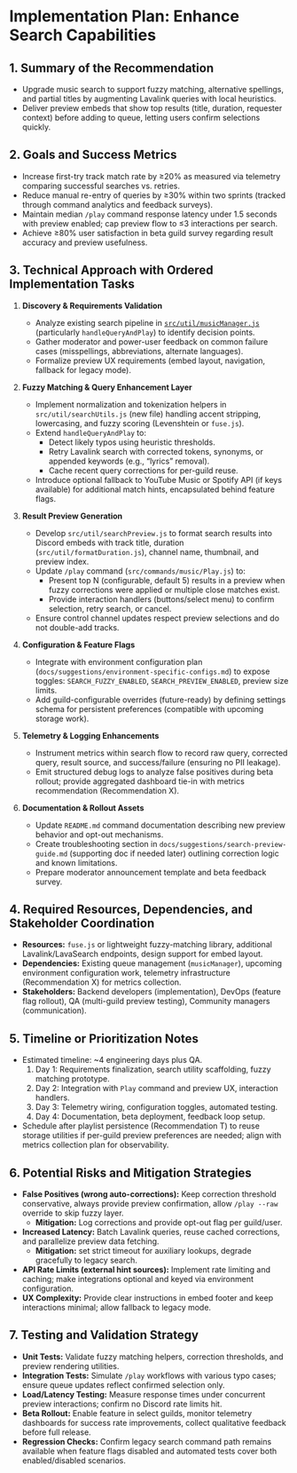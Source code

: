 # Implementation Plan: Enhance Search Capabilities

## 1. Summary of the Recommendation
- Upgrade music search to support fuzzy matching, alternative spellings, and partial titles by augmenting Lavalink queries with local heuristics.
- Deliver preview embeds that show top results (title, duration, requester context) before adding to queue, letting users confirm selections quickly.

## 2. Goals and Success Metrics
- Increase first-try track match rate by ≥20% as measured via telemetry comparing successful searches vs. retries.
- Reduce manual re-entry of queries by ≥30% within two sprints (tracked through command analytics and feedback surveys).
- Maintain median `/play` command response latency under 1.5 seconds with preview enabled; cap preview flow to ≤3 interactions per search.
- Achieve ≥80% user satisfaction in beta guild survey regarding result accuracy and preview usefulness.

## 3. Technical Approach with Ordered Implementation Tasks
1. **Discovery & Requirements Validation**
   - Analyze existing search pipeline in [`src/util/musicManager.js`](src/util/musicManager.js:1) (particularly `handleQueryAndPlay`) to identify decision points.
   - Gather moderator and power-user feedback on common failure cases (misspellings, abbreviations, alternate languages).
   - Formalize preview UX requirements (embed layout, navigation, fallback for legacy mode).

2. **Fuzzy Matching & Query Enhancement Layer**
   - Implement normalization and tokenization helpers in `src/util/searchUtils.js` (new file) handling accent stripping, lowercasing, and fuzzy scoring (Levenshtein or `fuse.js`).
   - Extend `handleQueryAndPlay` to:
     - Detect likely typos using heuristic thresholds.
     - Retry Lavalink search with corrected tokens, synonyms, or appended keywords (e.g., “lyrics” removal).
     - Cache recent query corrections for per-guild reuse.
   - Introduce optional fallback to YouTube Music or Spotify API (if keys available) for additional match hints, encapsulated behind feature flags.

3. **Result Preview Generation**
   - Develop `src/util/searchPreview.js` to format search results into Discord embeds with track title, duration (`src/util/formatDuration.js`), channel name, thumbnail, and preview index.
   - Update `/play` command (`src/commands/music/Play.js`) to:
     - Present top N (configurable, default 5) results in a preview when fuzzy corrections were applied or multiple close matches exist.
     - Provide interaction handlers (buttons/select menu) to confirm selection, retry search, or cancel.
   - Ensure control channel updates respect preview selections and do not double-add tracks.

4. **Configuration & Feature Flags**
   - Integrate with environment configuration plan (`docs/suggestions/environment-specific-configs.md`) to expose toggles: `SEARCH_FUZZY_ENABLED`, `SEARCH_PREVIEW_ENABLED`, preview size limits.
   - Add guild-configurable overrides (future-ready) by defining settings schema for persistent preferences (compatible with upcoming storage work).

5. **Telemetry & Logging Enhancements**
   - Instrument metrics within search flow to record raw query, corrected query, result source, and success/failure (ensuring no PII leakage).
   - Emit structured debug logs to analyze false positives during beta rollout; provide aggregated dashboard tie-in with metrics recommendation (Recommendation X).

6. **Documentation & Rollout Assets**
   - Update `README.md` command documentation describing new preview behavior and opt-out mechanisms.
   - Create troubleshooting section in `docs/suggestions/search-preview-guide.md` (supporting doc if needed later) outlining correction logic and known limitations.
   - Prepare moderator announcement template and beta feedback survey.

## 4. Required Resources, Dependencies, and Stakeholder Coordination
- **Resources:** `fuse.js` or lightweight fuzzy-matching library, additional Lavalink/LavaSearch endpoints, design support for embed layout.
- **Dependencies:** Existing queue management (`musicManager`), upcoming environment configuration work, telemetry infrastructure (Recommendation X) for metrics collection.
- **Stakeholders:** Backend developers (implementation), DevOps (feature flag rollout), QA (multi-guild preview testing), Community managers (communication).

## 5. Timeline or Prioritization Notes
- Estimated timeline: ~4 engineering days plus QA.
  1. Day 1: Requirements finalization, search utility scaffolding, fuzzy matching prototype.
  2. Day 2: Integration with `Play` command and preview UX, interaction handlers.
  3. Day 3: Telemetry wiring, configuration toggles, automated testing.
  4. Day 4: Documentation, beta deployment, feedback loop setup.
- Schedule after playlist persistence (Recommendation T) to reuse storage utilities if per-guild preview preferences are needed; align with metrics collection plan for observability.

## 6. Potential Risks and Mitigation Strategies
- **False Positives (wrong auto-corrections):** Keep correction threshold conservative, always provide preview confirmation, allow `/play --raw` override to skip fuzzy layer.
  - **Mitigation:** Log corrections and provide opt-out flag per guild/user.
- **Increased Latency:** Batch Lavalink queries, reuse cached corrections, and parallelize preview data fetching.
  - **Mitigation:** set strict timeout for auxiliary lookups, degrade gracefully to legacy search.
- **API Rate Limits (external hint sources):** Implement rate limiting and caching; make integrations optional and keyed via environment configuration.
- **UX Complexity:** Provide clear instructions in embed footer and keep interactions minimal; allow fallback to legacy mode.

## 7. Testing and Validation Strategy
- **Unit Tests:** Validate fuzzy matching helpers, correction thresholds, and preview rendering utilities.
- **Integration Tests:** Simulate `/play` workflows with various typo cases; ensure queue updates reflect confirmed selection only.
- **Load/Latency Testing:** Measure response times under concurrent preview interactions; confirm no Discord rate limits hit.
- **Beta Rollout:** Enable feature in select guilds, monitor telemetry dashboards for success rate improvements, collect qualitative feedback before full release.
- **Regression Checks:** Confirm legacy search command path remains available when feature flags disabled and automated tests cover both enabled/disabled scenarios.